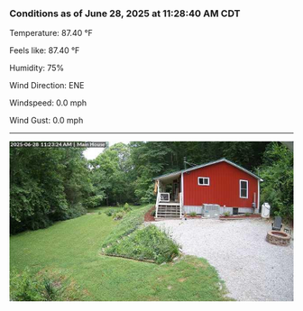 ### Conditions as of June 28, 2025 at 11:28:40 AM CDT 

Temperature: 87.40 &deg;F

Feels like: 87.40 &deg;F

Humidity: 75%

Wind Direction: ENE

Windspeed: 0.0 mph

Wind Gust: 0.0 mph

---

<img src="./images/latest.jpeg"/>


